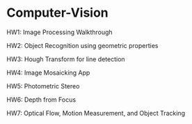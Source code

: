 # Computer-Vision

HW1: Image Processing Walkthrough

HW2: Object Recognition using geometric properties

HW3: Hough Transform for line detection

HW4: Image Mosaicking App

HW5: Photometric Stereo

HW6: Depth from Focus

HW7: Optical Flow, Motion Measurement, and Object Tracking
